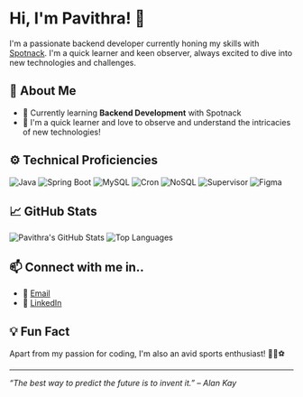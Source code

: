 # Hi, I'm Pavithra! 👋

I'm a passionate backend developer currently honing my skills with [Spotnack](https://spotnack.com). I'm a quick learner and keen observer, always excited to dive into new technologies and challenges.

## 📝 About Me

- 🌱 Currently learning **Backend Development** with Spotnack
- 💼 I'm a quick learner and love to observe and understand the intricacies of new technologies!



## ⚙️ Technical Proficiencies

![Java](https://img.shields.io/badge/Java-007396?style=for-the-badge&logo=java&logoColor=white)
![Spring Boot](https://img.shields.io/badge/Spring%20Boot-6DB33F?style=for-the-badge&logo=springboot&logoColor=white)
![MySQL](https://img.shields.io/badge/MySQL-4479A1?style=for-the-badge&logo=mysql&logoColor=white)
![Cron](https://img.shields.io/badge/Cron-4A4A55?style=for-the-badge&logo=cron&logoColor=white)
![NoSQL](https://img.shields.io/badge/NoSQL-000000?style=for-the-badge&logo=nosql&logoColor=white)
![Supervisor](https://img.shields.io/badge/Supervisor-3C5280?style=for-the-badge&logo=supervisord&logoColor=white)
![Figma](https://img.shields.io/badge/Figma-F24E1E?style=for-the-badge&logo=figma&logoColor=white)


## 📈 GitHub Stats

![Pavithra's GitHub Stats](https://github-readme-stats.vercel.app/api?username=your-github-username&show_icons=true&theme=radical)
![Top Languages](https://github-readme-stats.vercel.app/api/top-langs/?username=your-github-username&layout=compact&theme=radical)

## 📫 Connect with me in..

- 📧 [Email](mailto:pavisundhari2005@gmail.com)
- 💼 [LinkedIn](https://www.linkedin.com/in/pavithra-sivakumar-664431292)





## 💡 Fun Fact

Apart from my passion for coding, I'm also an avid sports enthusiast! 🏃‍♀️⚽️

---

_“The best way to predict the future is to invent it.” – Alan Kay_
